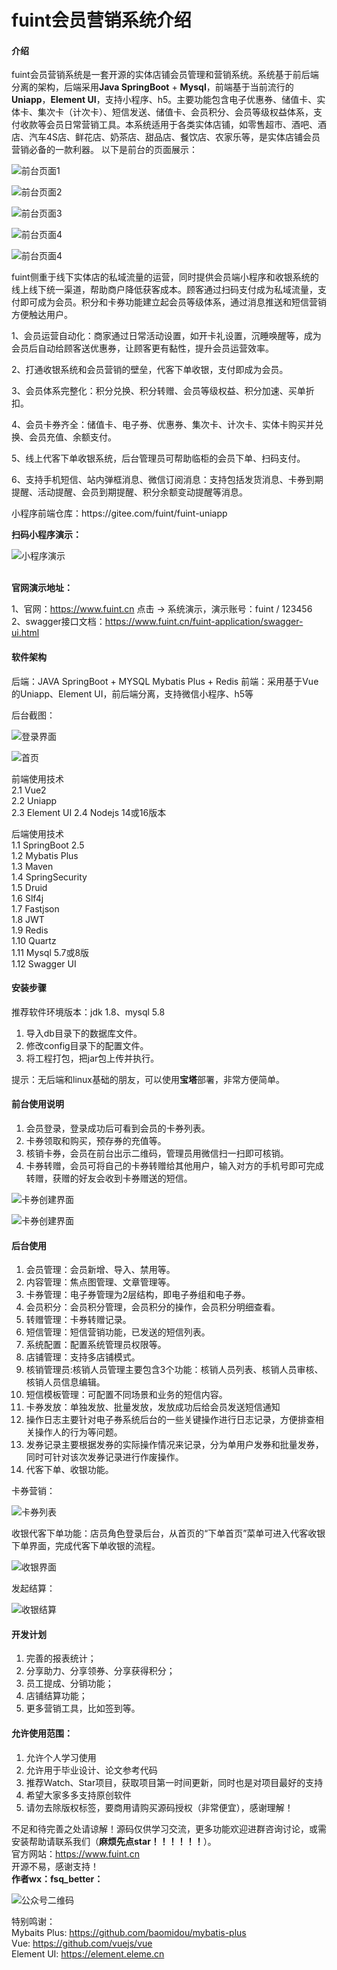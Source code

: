 # fuint会员营销系统介绍

#### 介绍
fuint会员营销系统是一套开源的实体店铺会员管理和营销系统。系统基于前后端分离的架构，后端采用<b>Java SpringBoot</b> + <b>Mysql</b>，前端基于当前流行的<b>Uniapp</b>，<b>Element UI</b>，支持小程序、h5。主要功能包含电子优惠券、储值卡、实体卡、集次卡（计次卡）、短信发送、储值卡、会员积分、会员等级权益体系，支付收款等会员日常营销工具。本系统适用于各类实体店铺，如零售超市、酒吧、酒店、汽车4S店、鲜花店、奶茶店、甜品店、餐饮店、农家乐等，是实体店铺会员营销必备的一款利器。
以下是前台的页面展示：
<p><img src="https://fuint-cn.oss-cn-shenzhen.aliyuncs.com/screenshots/g1.png?v=1" alt="前台页面1"></p>
<p><img src="https://fuint-cn.oss-cn-shenzhen.aliyuncs.com/screenshots/g2.png?v=2" alt="前台页面2"></p>
<p><img src="https://fuint-cn.oss-cn-shenzhen.aliyuncs.com/screenshots/g3.png?v=2" alt="前台页面3"></p>
<p><img src="https://fuint-cn.oss-cn-shenzhen.aliyuncs.com/screenshots/g4.png?v=1" alt="前台页面4"></p>
<p><img src="https://fuint-cn.oss-cn-shenzhen.aliyuncs.com/screenshots/g5.png?v=1" alt="前台页面4"></p>

fuint侧重于线下实体店的私域流量的运营，同时提供会员端小程序和收银系统的线上线下统一渠道，帮助商户降低获客成本。顾客通过扫码支付成为私域流量，支付即可成为会员。积分和卡券功能建立起会员等级体系，通过消息推送和短信营销方便触达用户。
<p>1、会员运营自动化：商家通过日常活动设置，如开卡礼设置，沉睡唤醒等，成为会员后自动给顾客送优惠券，让顾客更有黏性，提升会员运营效率。</p>
<p>2、打通收银系统和会员营销的壁垒，代客下单收银，支付即成为会员。</p>
<p>3、会员体系完整化：积分兑换、积分转赠、会员等级权益、积分加速、买单折扣。</p>
<p>4、会员卡券齐全：储值卡、电子券、优惠券、集次卡、计次卡、实体卡购买并兑换、会员充值、余额支付。</p>
<p>5、线上代客下单收银系统，后台管理员可帮助临柜的会员下单、扫码支付。</p>
<p>6、支持手机短信、站内弹框消息、微信订阅消息：支持包括发货消息、卡券到期提醒、活动提醒、会员到期提醒、积分余额变动提醒等消息。</p>
<p>小程序前端仓库：https://gitee.com/fuint/fuint-uniapp</p>
<b>扫码小程序演示：</b><br>
<p><img src="https://fuint-cn.oss-cn-shenzhen.aliyuncs.com/screenshots/miniapp.png" alt="小程序演示"></p>
<br>
<b>官网演示地址：</b><br>
<p>
   1、官网：<a target="_blank" href="https://www.fuint.cn">https://www.fuint.cn</a> 点击 -> 系统演示，演示账号：fuint / 123456<br>
   2、swagger接口文档：<a target="_blank" href="https://www.fuint.cn/fuint-application/swagger-ui.html">https://www.fuint.cn/fuint-application/swagger-ui.html</a>
</p>

#### 软件架构
后端：JAVA SpringBoot + MYSQL Mybatis Plus + Redis
前端：采用基于Vue的Uniapp、Element UI，前后端分离，支持微信小程序、h5等
<p>后台截图：</p>
<p><img src="https://fuint-cn.oss-cn-shenzhen.aliyuncs.com/screenshots/login.png?v=fuint" alt="登录界面"></p>
<p><img src="https://fuint-cn.oss-cn-shenzhen.aliyuncs.com/screenshots/homeV2.png?v=fuint" alt="首页"></p>

前端使用技术<br>
2.1 Vue2<br>
2.2 Uniapp<br>
2.3 Element UI
2.4 Nodejs 14或16版本 

后端使用技术<br>
1.1 SpringBoot 2.5<br>
1.2 Mybatis Plus<br>
1.3 Maven<br>
1.4 SpringSecurity<br>
1.5 Druid<br>
1.6 Slf4j<br>
1.7 Fastjson<br>
1.8 JWT<br>
1.9 Redis<br>
1.10 Quartz<br>
1.11 Mysql 5.7或8版<br>
1.12 Swagger UI<br>


#### 安装步骤
推荐软件环境版本：jdk 1.8、mysql 5.8
1. 导入db目录下的数据库文件。
2. 修改config目录下的配置文件。
3. 将工程打包，把jar包上传并执行。
<p>提示：无后端和linux基础的朋友，可以使用<b>宝塔</b>部署，非常方便简单。</p>


#### 前台使用说明

1.  会员登录，登录成功后可看到会员的卡券列表。
2.  卡券领取和购买，预存券的充值等。
3.  核销卡券，会员在前台出示二维码，管理员用微信扫一扫即可核销。
4.  卡券转赠，会员可将自己的卡券转赠给其他用户，输入对方的手机号即可完成转赠，获赠的好友会收到卡券赠送的短信。

<p><img src="https://fuint-cn.oss-cn-shenzhen.aliyuncs.com/screenshots/create.png?v=fuint" alt="卡券创建界面"></p>
<p><img src="https://fuint-cn.oss-cn-shenzhen.aliyuncs.com/screenshots/member.png?v=fuint" alt="卡券创建界面"></p>

#### 后台使用
1. 会员管理：会员新增、导入、禁用等。
2. 内容管理：焦点图管理、文章管理等。
3. 卡券管理：电子券管理为2层结构，即电子券组和电子券。
4. 会员积分：会员积分管理，会员积分的操作，会员积分明细查看。
5. 转赠管理：卡券转赠记录。
6. 短信管理：短信营销功能，已发送的短信列表。
7. 系统配置：配置系统管理员权限等。
8. 店铺管理：支持多店铺模式。
9. 核销管理员:核销人员管理主要包含3个功能：核销人员列表、核销人员审核、核销人员信息编辑。
10. 短信模板管理：可配置不同场景和业务的短信内容。
11. 卡券发放：单独发放、批量发放，发放成功后给会员发送短信通知
12. 操作日志主要针对电子券系统后台的一些关键操作进行日志记录，方便排查相关操作人的行为等问题。
13. 发券记录主要根据发券的实际操作情况来记录，分为单用户发券和批量发券，同时可针对该次发券记录进行作废操作。
14. 代客下单、收银功能。
<p>卡券营销：</p>
<p><img src="https://fuint-cn.oss-cn-shenzhen.aliyuncs.com/screenshots/coupon-list.png?v=fuint" alt="卡券列表"></p>

<p>收银代客下单功能：店员角色登录后台，从首页的“下单首页”菜单可进入代客收银下单界面，完成代客下单收银的流程。</p>
<p><img src="https://fuint-cn.oss-cn-shenzhen.aliyuncs.com/screenshots/cashier.png?v=fuint3.0.8" alt="收银界面"></p>
<p>发起结算：</p>
<p><img src="https://fuint-cn.oss-cn-shenzhen.aliyuncs.com/screenshots/cashier-1.png?v=fuint3.0.8" alt="收银结算"></p>

#### 开发计划
1. 完善的报表统计；
2. 分享助力、分享领券、分享获得积分；
3. 员工提成、分销功能；
4. 店铺结算功能；
5. 更多营销工具，比如签到等。


#### 允许使用范围：
1.  允许个人学习使用
2.  允许用于毕业设计、论文参考代码
3.  推荐Watch、Star项目，获取项目第一时间更新，同时也是对项目最好的支持
4.  希望大家多多支持原创软件
5.  请勿去除版权标签，要商用请购买源码授权（非常便宜），感谢理解！

不足和待完善之处请谅解！源码仅供学习交流，更多功能欢迎进群咨询讨论，或需安装帮助请联系我们（<b>麻烦先点star！！！！！！</b>）。<br>
官方网站：https://www.fuint.cn <br>
开源不易，感谢支持！<br>
<b>作者wx：fsq_better：</b><br>
<p><img src="https://fuint-cn.oss-cn-shenzhen.aliyuncs.com/screenshots/qr.png" alt="公众号二维码"></p>


特别鸣谢：<br>
Mybaits Plus: https://github.com/baomidou/mybatis-plus<br>
Vue: https://github.com/vuejs/vue<br>
Element UI: https://element.eleme.cn